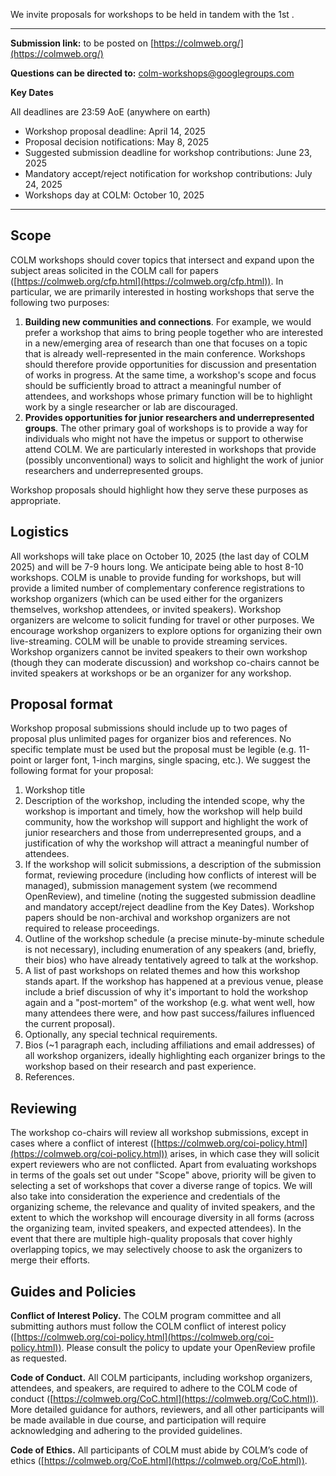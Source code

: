 
We invite proposals for workshops to be held in tandem with the 1st .

---

**Submission link:** to be posted on [https://colmweb.org/](https://colmweb.org/)

**Questions can be directed to:** [colm-workshops@googlegroups.com](mailto:colm-workshops@googlegroups.com)

**Key Dates**  

All deadlines are 23:59 AoE (anywhere on earth)

* Workshop proposal deadline: April 14, 2025  
* Proposal decision notifications: May 8, 2025  
* Suggested submission deadline for workshop contributions: June 23, 2025  
* Mandatory accept/reject notification for workshop contributions: July 24, 2025  
* Workshops day at COLM: October 10, 2025

---

## Scope

COLM workshops should cover topics that intersect and expand upon the subject areas solicited in the COLM call for papers ([https://colmweb.org/cfp.html](https://colmweb.org/cfp.html)). In particular, we are primarily interested in hosting workshops that serve the following two purposes:

1. **Building new communities and connections**. For example, we would prefer a workshop that aims to bring people together who are interested in a new/emerging area of research than one that focuses on a topic that is already well-represented in the main conference. Workshops should therefore provide opportunities for discussion and presentation of works in progress. At the same time, a workshop's scope and focus should be sufficiently broad to attract a meaningful number of attendees, and workshops whose primary function will be to highlight work by a single researcher or lab are discouraged.  
2. **Provides opportunities for junior researchers and underrepresented groups**. The other primary goal of workshops is to provide a way for individuals who might not have the impetus or support to otherwise attend COLM. We are particularly interested in workshops that provide (possibly unconventional) ways to solicit and highlight the work of junior researchers and underrepresented groups.

Workshop proposals should highlight how they serve these purposes as appropriate.

## Logistics

All workshops will take place on October 10, 2025 (the last day of COLM 2025\) and will be 7-9 hours long. We anticipate being able to host 8-10 workshops. COLM is unable to provide funding for workshops, but will provide a limited number of complementary conference registrations to workshop organizers (which can be used either for the organizers themselves, workshop attendees, or invited speakers). Workshop organizers are welcome to solicit funding for travel or other purposes. We encourage workshop organizers to explore options for organizing their own live-streaming. COLM will be unable to provide streaming services. Workshop organizers cannot be invited speakers to their own workshop (though they can moderate discussion) and workshop co-chairs cannot be invited speakers at workshops or be an organizer for any workshop.

## Proposal format

Workshop proposal submissions should include up to two pages of proposal plus unlimited pages for organizer bios and references. No specific template must be used but the proposal must be legible (e.g. 11-point or larger font, 1-inch margins, single spacing, etc.). We suggest the following format for your proposal:

1. Workshop title  
2. Description of the workshop, including the intended scope, why the workshop is important and timely, how the workshop will help build community, how the workshop will support and highlight the work of junior researchers and those from underrepresented groups, and a justification of why the workshop will attract a meaningful number of attendees.  
3. If the workshop will solicit submissions, a description of the submission format, reviewing procedure (including how conflicts of interest will be managed), submission management system (we recommend OpenReview), and timeline (noting the suggested submission deadline and mandatory accept/reject deadline from the Key Dates). Workshop papers should be non-archival and workshop organizers are not required to release proceedings.  
4. Outline of the workshop schedule (a precise minute-by-minute schedule is not necessary), including enumeration of any speakers (and, briefly, their bios) who have already tentatively agreed to talk at the workshop.  
5. A list of past workshops on related themes and how this workshop stands apart. If the workshop has happened at a previous venue, please include a brief discussion of why it's important to hold the workshop again and a "post-mortem" of the workshop (e.g. what went well, how many attendees there were, and how past success/failures influenced the current proposal).  
6. Optionally, any special technical requirements.  
7. Bios (\~1 paragraph each, including affiliations and email addresses) of all workshop organizers, ideally highlighting each organizer brings to the workshop based on their research and past experience.  
8. References.

## Reviewing

The workshop co-chairs will review all workshop submissions, except in cases where a conflict of interest ([https://colmweb.org/coi-policy.html](https://colmweb.org/coi-policy.html)) arises, in which case they will solicit expert reviewers who are not conflicted. Apart from evaluating workshops in terms of the goals set out under "Scope" above, priority will be given to selecting a set of workshops that cover a diverse range of topics. We will also take into consideration the experience and credentials of the organizing scheme, the relevance and quality of invited speakers, and the extent to which the workshop will encourage diversity in all forms (across the organizing team, invited speakers, and expected attendees). In the event that there are multiple high-quality proposals that cover highly overlapping topics, we may selectively choose to ask the organizers to merge their efforts.

## Guides and Policies

**Conflict of Interest Policy.** The COLM program committee and all submitting authors must follow the COLM conflict of interest policy ([https://colmweb.org/coi-policy.html](https://colmweb.org/coi-policy.html)). Please consult the policy to update your OpenReview profile as requested. 

**Code of Conduct.** All COLM participants, including workshop organizers, attendees, and speakers, are required to adhere to the COLM code of conduct ([https://colmweb.org/CoC.html](https://colmweb.org/CoC.html)). More detailed guidance for authors, reviewers, and all other participants will be made available in due course, and participation will require acknowledging and adhering to the provided guidelines.

**Code of Ethics.** All participants of COLM must abide by COLM’s code of ethics ([https://colmweb.org/CoE.html](https://colmweb.org/CoE.html)).